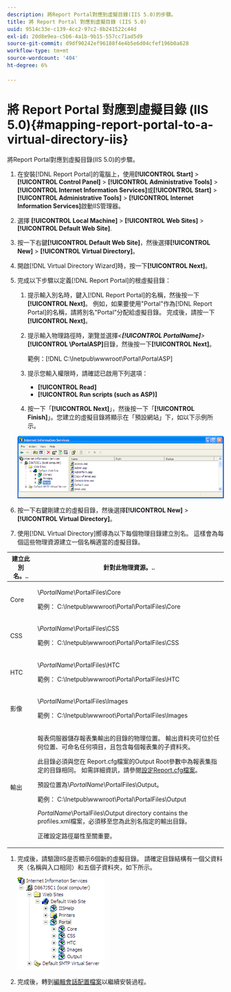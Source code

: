```yaml
---
description: 將Report Portal對應到虛擬目錄(IIS 5.0)的步驟。
title: 將 Report Portal 對應到虛擬目錄 (IIS 5.0)
uuid: 9514c33e-c139-4cc2-97c2-8b241522c44d
exl-id: 20d8e9ea-c5b6-4a1b-9b15-557cc71ad5d9
source-git-commit: d9df90242ef96188f4e4b5e6d04cfef196b0a628
workflow-type: tm+mt
source-wordcount: '404'
ht-degree: 6%

---
```


# 將 Report Portal 對應到虛擬目錄 (IIS 5.0){#mapping-report-portal-to-a-virtual-directory-iis}

將Report Portal對應到虛擬目錄(IIS 5.0)的步驟。

1. 在安裝[!DNL Report Portal]的電腦上，使用&#x200B;**[!UICONTROL Start]** > **[!UICONTROL Control Panel]** > **[!UICONTROL Administrative Tools]** > **[!UICONTROL Internet Information Services]**&#x200B;或&#x200B;**[!UICONTROL Start]** > **[!UICONTROL Administrative Tools]** > **[!UICONTROL Internet Information Services]**&#x200B;啟動IIS管理器。

1. 選擇 **[!UICONTROL Local Machine]** > **[!UICONTROL Web Sites]** > **[!UICONTROL Default Web Site]**.

1. 按一下右鍵&#x200B;**[!UICONTROL Default Web Site]**，然後選擇&#x200B;**[!UICONTROL New]** > **[!UICONTROL Virtual Directory]**。

1. 開啟[!DNL Virtual Directory Wizard]時，按一下&#x200B;**[!UICONTROL Next]**。

1. 完成以下步驟以定義[!DNL Report Portal]的根虛擬目錄：

   1. 提示輸入別名時，鍵入[!DNL Report Portal]的名稱，然後按一下&#x200B;**[!UICONTROL Next]**。 例如，如果要使用&quot;Portal&quot;作為[!DNL Report Portal]的名稱，請將別名&quot;Portal&quot;分配給虛擬目錄。 完成後，請按一下 **[!UICONTROL Next]**。

   1. 提示輸入物理路徑時，瀏覽並選擇&#x200B;*&lt;**[!UICONTROL PortalName]**>* **[!UICONTROL \PortalASP]**&#x200B;目錄，然後按一下&#x200B;**[!UICONTROL Next]**。

      範例：[!DNL C:\Inetpub\wwwroot\Portal\PortalASP]

   1. 提示您輸入權限時，請確認已啟用下列選項：

      * **[!UICONTROL Read]**
      * **[!UICONTROL Run scripts (such as ASP)]**
   1. 按一下「**[!UICONTROL Next]**」，然後按一下「**[!UICONTROL Finish]**」。您建立的虛擬目錄將顯示在「預設網站」下，如以下示例所示。

   ![](assets/RptPort_scrn_VirDirManual.png)

1. 按一下右鍵剛建立的虛擬目錄，然後選擇&#x200B;**[!UICONTROL New]** > **[!UICONTROL Virtual Directory]**。

1. 使用[!DNL Virtual Directory]嚮導為以下每個物理目錄建立別名。 這樣會為每個這些物理資源建立一個名稱適當的虛擬目錄。

<table id="table_B2E04423C20F40CAA8EDA3FCBA210AA2"> 
 <thead> 
  <tr> 
   <th colname="col1" class="entry"> 建立此別名。.. </th> 
   <th colname="col2" class="entry"> 針對此物理資源。.. </th> 
  </tr>
 </thead>
 <tbody> 
  <tr> 
   <td colname="col1"> Core </td> 
   <td colname="col2"> <p>\<i>PortalName</i>\PortalFiles\Core </p> <p>範例：<span class="filepath"> C:\Inetpub\wwwroot\Portal\PortalFiles\Core</span> </p> </td> 
  </tr> 
  <tr> 
   <td colname="col1"> CSS </td> 
   <td colname="col2"> <p>\<i>PortalName</i>\PortalFiles\CSS </p> <p>範例：<span class="filepath"> C:\Inetpub\wwwroot\Portal\PortalFiles\CSS</span> </p> </td> 
  </tr> 
  <tr> 
   <td colname="col1"> HTC </td> 
   <td colname="col2"> <p>\<i>PortalName</i>\PortalFiles\HTC </p> <p>範例：<span class="filepath"> C:\Inetpub\wwwroot\Portal\PortalFiles\HTC</span> </p> </td> 
  </tr> 
  <tr> 
   <td colname="col1"> 影像 </td> 
   <td colname="col2"> <p>\<i>PortalName</i>\PortalFiles\Images </p> <p>範例：<span class="filepath"> C:\Inetpub\wwwroot\Portal\PortalFiles\Images</span> </p> </td> 
  </tr> 
  <tr> 
   <td colname="col1"> 輸出 </td> 
   <td colname="col2"> <p><span class="keyword">報表伺服器</span>儲存報表集輸出的目錄的物理位置。 輸出資料夾可位於任何位置、可命名任何項目，且包含每個報表集的子資料夾。 </p> <p>此目錄必須與您在<span class="filepath"> Report.cfg</span>檔案的Output Root參數中為報表集指定的目錄相同。 如需詳細資訊，請參閱<a href="../../../../home/c-rpt-oview/c-admin-rpt/c-config-rpt-files.md#concept-cf4b95344fcb4c8c877db91e5f1d345d">設定Report.cfg檔案</a>。 </p> <p>預設位置為\<i>PortalName</i>\PortalFiles\Output。 </p> <p>範例：<span class="filepath"> C:\Inetpub\wwwroot\Portal\PortalFiles\Output</span> </p> <p><i>PortalName</i>\PortalFiles\Output directory contains the <span class="filepath"> profiles.xml</span>檔案，必須移至您為此別名指定的輸出目錄。 </p> <p>正確設定<span class="wintitle">路徑</span>屬性至關重要。 </p> </td> 
  </tr> 
 </tbody> 
</table>

1. 完成後，請驗證IIS是否顯示6個新的虛擬目錄。 請確定目錄結構有一個父資料夾（名稱與入口相同）和五個子資料夾，如下所示。

   ![](assets/rptPort_scrn_VirDirs_Installed.png)

1. 完成後，轉到[編輯會話配置檔案](../../../../home/c-rpt-oview/c-install-rpt-port/t-edit-sess-config-file.md#task-cf11c3a780bd4936afd3f64a6b30afc7)以繼續安裝過程。
